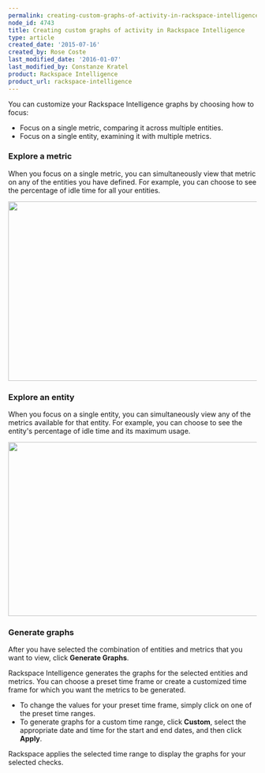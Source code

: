 ```yaml
---
permalink: creating-custom-graphs-of-activity-in-rackspace-intelligence/
node_id: 4743
title: Creating custom graphs of activity in Rackspace Intelligence
type: article
created_date: '2015-07-16'
created_by: Rose Coste
last_modified_date: '2016-01-07'
last_modified_by: Constanze Kratel
product: Rackspace Intelligence
product_url: rackspace-intelligence
---
```


You can customize your Rackspace Intelligence graphs by choosing how to
focus:

-   Focus on a single metric, comparing it across multiple entities.
-   Focus on a single entity, examining it with multiple metrics.

### Explore a metric

When you focus on a single metric, you can simultaneously view that
metric on any of the entities you have defined. For example, you can
choose to see the percentage of idle time for all your entities.

<img src="https://8026b2e3760e2433679c-fffceaebb8c6ee053c935e8915a3fbe7.ssl.cf2.rackcdn.com/field/image/4743.1a.png" width="678" height="364" />

### Explore an entity

When you focus on a single entity, you can simultaneously view any of
the metrics available for that entity. For example, you can choose to
see the entity's percentage of idle time and its maximum usage.

<img src="https://8026b2e3760e2433679c-fffceaebb8c6ee053c935e8915a3fbe7.ssl.cf2.rackcdn.com/field/image/4743.2a.png" width="670" height="353" />

### Generate graphs

After you have selected the combination of entities and metrics that you
want to view, click **Generate Graphs**.

Rackspace Intelligence generates the graphs for the selected entities
and metrics. You can choose a preset time frame or create a customized
time frame for which you want the metrics to be generated.

-   To change the values for your preset time frame, simply click on one
    of the preset time ranges.
-   To generate graphs for a custom time range, click **Custom**, select
    the appropriate date and time for the start and end dates, and then
    click **Apply**.

Rackspace applies the selected time range to display the graphs for your
selected checks.
